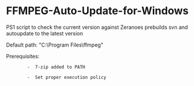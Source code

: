 # FFMPEG-Auto-Update-for-Windows
PS1 script to check the current version against Zeranoes prebuilds svn and autoupdate to the latest version

Default path: "C:\Program Files\ffmpeg\"

Prerequisites: 

            -  7-zip added to PATH
              
            -  Set proper execution policy
